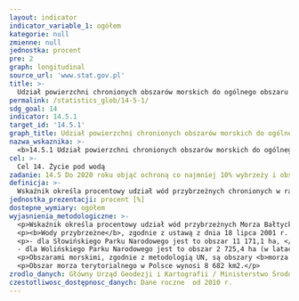 ```yaml
---
layout: indicator
indicator_variable_1: ogółem
kategorie: null
zmienne: null
jednostka: procent
pre: 2
graph: longitudinal
source_url: 'www.stat.gov.pl'
title: >-
  Udział powierzchni chronionych obszarów morskich do ogólnego obszaru terenów morskich
permalink: /statistics_glob/14-5-1/
sdg_goal: 14
indicator: 14.5.1
target_id: '14.5.1'
graph_title: Udział powierzchni chronionych obszarów morskich do ogólnego obszaru terenów morskich
nazwa_wskaznika: >-
  <b>14.5.1 Udział powierzchni chronionych obszarów morskich do ogólnego obszaru terenów morskich</b>
cel: >-
  Cel 14. Życie pod wodą
zadanie: 14.5 Do 2020 roku objąć ochroną co najmniej 10% wybrzeży i obszarów morskich, zgodnie z krajowym i międzynarodowym prawem i korzystając z najlepszych źródeł informacji naukowych.
definicja: >-
  Wskaźnik określa procentowy udział wód przybrzeżnych chronionych w ramach obszarów parków narodowych w stosunku do ogólnego obszaru wód morskich Polski.
jednostka_prezentacji: procent [%]
dostepne_wymiary: ogółem
wyjasnienia_metodologiczne: >-
  <p>Wskaźnik określa procentowy udział wód przybrzeżnych Morza Bałtyckiego wchodzących w skład nadmorskich parków narodowych - Słowińskiego Parku Narodowego i Wolińskiego Parku Narodowego - w stosunku do ogólnego obszaru morza terytorialnego Polski.</p>
  <p><b>Wody przybrzeżne</b>, zgodnie z ustawą z dnia 18 lipca 2001 r. Prawo wodne, są to powierzchniowe wody morskie w odległości do 1 mili morskiej od linii podstawowej:</p>
  <p>- dla Słowińskiego Parku Narodowego jest to obszar 11 171,1 ha, </br>
  - dla Wolińskiego Parku Narodowego jest to obszar 2 725,4 ha (w latach 2010-2011) oraz 2 713,5 ha (od roku 2012).</p>
  <p>Obszarami morskimi, zgodnie z metodologią UN, są obszary <b>morza terytorialnego </b>danego kraju. Zgodnie z Ustawą z dnia 21 marca 1991 r. o obszarach morskich Rzeczypospolitej Polskiej i administracji morskiej (tekst jednolity Dz. U. 2013, poz. 934) morza terytorialne obejmują obszar wód morskich o szerokości 12 mil morskich, liczonych od linii podstawowej tego morza (czyli linii najniższego stanu wody wzdłuż wybrzeża lub zewnętrznej granicy morskich wód wewnętrznych).</p>
  <p>Obszar morza terytorialnego w Polsce wynosi 8 682 km2.</p>
zrodlo_danych: Główny Urząd Geodezji i Kartografii / Ministerstwo ŚrodowiskaGłówny Urząd Statystyczny
czestotliwosc_dostępnosc_danych: Dane roczne  od 2010 r.
---
```

